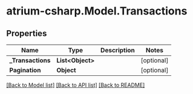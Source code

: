# atrium-csharp.Model.Transactions
## Properties

Name | Type | Description | Notes
------------ | ------------- | ------------- | -------------
**_Transactions** | **List&lt;Object&gt;** |  | [optional] 
**Pagination** | **Object** |  | [optional] 

[[Back to Model list]](../README.md#documentation-for-models) [[Back to API list]](../README.md#documentation-for-api-endpoints) [[Back to README]](../README.md)

